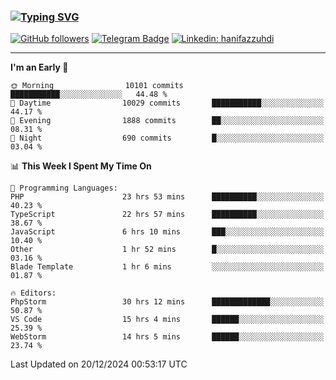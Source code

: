 ### [![Typing SVG](https://readme-typing-svg.herokuapp.com?font=lato&size=22&lines=Hi+There+👋)](https://git.io/typing-svg) 

[![GitHub followers](https://img.shields.io/github/followers/hanifazzuhdi?label=Follow&style=social)](https://github.com/hanifazzuhdi/?tab=follow) 
[![Telegram Badge](https://img.shields.io/badge/-hanif0198-blue?style=social&logo=telegram&link=https://www.t.me/hanif0198/)](https://www.t.me/hanif0198/) 
[![Linkedin: hanifazzuhdi](https://img.shields.io/badge/-hanifazzuhdi-blue?style=flat-square&logo=Linkedin&logoColor=white&link=https://www.linkedin.com/in/hanif-az-zuhdi-69688019b/)](https://www.linkedin.com/in/hanif-az-zuhdi-69688019b/) 

<hr/>

<!--START_SECTION:waka-->
**I'm an Early 🐤** 

```text
🌞 Morning                10101 commits       ███████████░░░░░░░░░░░░░░   44.48 % 
🌆 Daytime                10029 commits       ███████████░░░░░░░░░░░░░░   44.17 % 
🌃 Evening                1888 commits        ██░░░░░░░░░░░░░░░░░░░░░░░   08.31 % 
🌙 Night                  690 commits         █░░░░░░░░░░░░░░░░░░░░░░░░   03.04 % 
```


📊 **This Week I Spent My Time On** 

```text
💬 Programming Languages: 
PHP                      23 hrs 53 mins      ██████████░░░░░░░░░░░░░░░   40.23 % 
TypeScript               22 hrs 57 mins      ██████████░░░░░░░░░░░░░░░   38.67 % 
JavaScript               6 hrs 10 mins       ███░░░░░░░░░░░░░░░░░░░░░░   10.40 % 
Other                    1 hr 52 mins        █░░░░░░░░░░░░░░░░░░░░░░░░   03.16 % 
Blade Template           1 hr 6 mins         ░░░░░░░░░░░░░░░░░░░░░░░░░   01.87 % 

🔥 Editors: 
PhpStorm                 30 hrs 12 mins      █████████████░░░░░░░░░░░░   50.87 % 
VS Code                  15 hrs 4 mins       ██████░░░░░░░░░░░░░░░░░░░   25.39 % 
WebStorm                 14 hrs 5 mins       ██████░░░░░░░░░░░░░░░░░░░   23.74 % 
```


 Last Updated on 20/12/2024 00:53:17 UTC
<!--END_SECTION:waka-->
